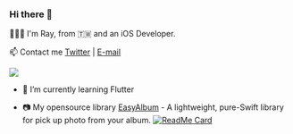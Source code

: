 ### Hi there 🌝

🙋🏻‍♂️ I'm Ray, from 🇹🇼 and an iOS Developer.

📫  Contact me [Twitter](https://twitter.com/ray00178) | [E-mail](mailto:ray00178@gmail.com)

<p float="left">
  <img src="https://github-readme-stats.vercel.app/api?username=ray00178&show_icons=true&icon_color=FFCC00&text_color=718096&bg_color=ffffff&count_private=true" />
</p>

- 🌚  I’m currently learning Flutter

- 📷  My opensource library [EasyAlbum](https://github.com/ray00178/EasyAlbum) - A lightweight, pure-Swift library for pick up photo from your album.
[![ReadMe Card](https://github-readme-stats.vercel.app/api/pin/?username=ray00178&repo=EasyAlbum)](https://github.com/ray00178/EasyAlbum)
